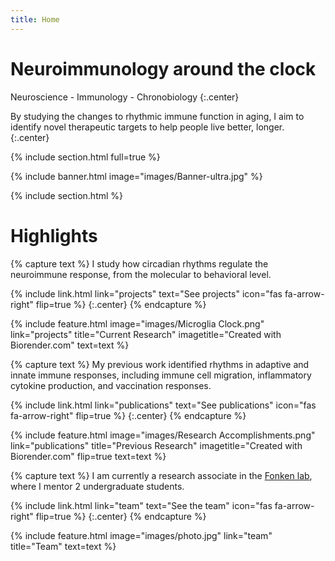 ```yaml
---
title: Home
---
```


# Neuroimmunology around the clock

Neuroscience - Immunology - Chronobiology
{:.center}


By studying the changes to rhythmic immune function in aging, I aim to identify novel therapeutic targets to help people live better, longer.
{:.center}

{% include section.html full=true %}

{% include banner.html image="images/Banner-ultra.jpg" %}

{% include section.html %}

# Highlights

{% capture text %}
I study how circadian rhythms regulate the neuroimmune response, from the molecular to behavioral level.

{%
  include link.html
  link="projects"
  text="See projects"
  icon="fas fa-arrow-right"
  flip=true
%}
{:.center}
{% endcapture %}

{%
  include feature.html
  image="images/Microglia Clock.png"
  link="projects"
  title="Current Research"
  imagetitle="Created with Biorender.com"
  text=text
%}

{% capture text %}
My previous work identified rhythms in adaptive and innate immune responses, including immune cell migration, inflammatory cytokine production, and vaccination responses.

{%
  include link.html
  link="publications"
  text="See publications"
  icon="fas fa-arrow-right"
  flip=true
%}
{:.center}
{% endcapture %}

{%
  include feature.html
  image="images/Research Accomplishments.png"
  link="publications"
  title="Previous Research"
  imagetitle="Created with Biorender.com"
  flip=true
  text=text
%}

{% capture text %}
I am currently a research associate in the [Fonken lab](https://www.fonkenlab.com/), where I mentor 2 undergraduate students.

{%
  include link.html
  link="team"
  text="See the team"
  icon="fas fa-arrow-right"
  flip=true
%}
{:.center}
{% endcapture %}

{%
  include feature.html
  image="images/photo.jpg"
  link="team"
  title="Team"
  text=text
%}


